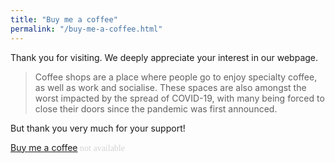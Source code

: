 ```yaml
---
title: "Buy me a coffee"
permalink: "/buy-me-a-coffee.html"
---
```

Thank you for visiting. We deeply appreciate your interest in our webpage.

> Coffee shops are a place where people go to enjoy specialty coffee, as well as work and socialise. These spaces are also amongst the worst impacted by the spread of COVID-19, with many being forced to close their doors since the pandemic was first announced.

But thank you very much for your support!

<a class="btn btn-dark" href="">Buy me a coffee</a><a style="font-family: 'Caruta'; color: lightgrey;"> not available</a>

